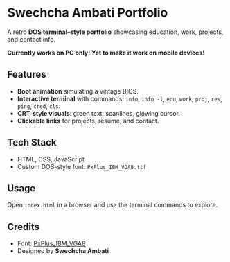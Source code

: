 # Swechcha Ambati Portfolio

A retro **DOS terminal–style portfolio** showcasing education, work, projects, and contact info.

**Currently works on PC only! Yet to make it work on mobile devices!**
## Features

* **Boot animation** simulating a vintage BIOS.
* **Interactive terminal** with commands:
  `info`, `info -l`, `edu`, `work`, `proj`, `res`, `ping`, `cred`, `cls`.
* **CRT-style visuals**: green text, scanlines, glowing cursor.
* **Clickable links** for projects, resume, and contact.

## Tech Stack

* HTML, CSS, JavaScript
* Custom DOS-style font: `PxPlus_IBM_VGA8.ttf`

## Usage

Open `index.html` in a browser and use the terminal commands to explore.

## Credits

* Font: [PxPlus\_IBM\_VGA8](https://int10h.org/oldschool-pc-fonts/)
* Designed by **Swechcha Ambati**
